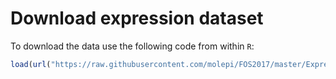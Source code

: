 # Download expression dataset #

To download the data use the following code from within `R`: 

```r
load(url("https://raw.githubusercontent.com/molepi/FOS2017/master/ExpressionData/transcriptomicsPractical.RData"))
```
